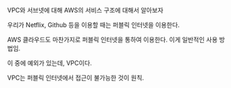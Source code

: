VPC와 서브넷에 대해 AWS의 서비스 구조에 대해서 알아보자

우리가 Netflix, Github 등을 이용할 때는 퍼블릭 인터넷을 이용한다.

AWS 클라우드도 마찬가지로 퍼블릭 인터넷을 통하여 이용한다. 이게 일반적인 사용 방법임.

이 중에 예외가 있는데, VPC이다.

VPC는 퍼블릭 인터넷에서 접근이 불가능한 것이 원칙.